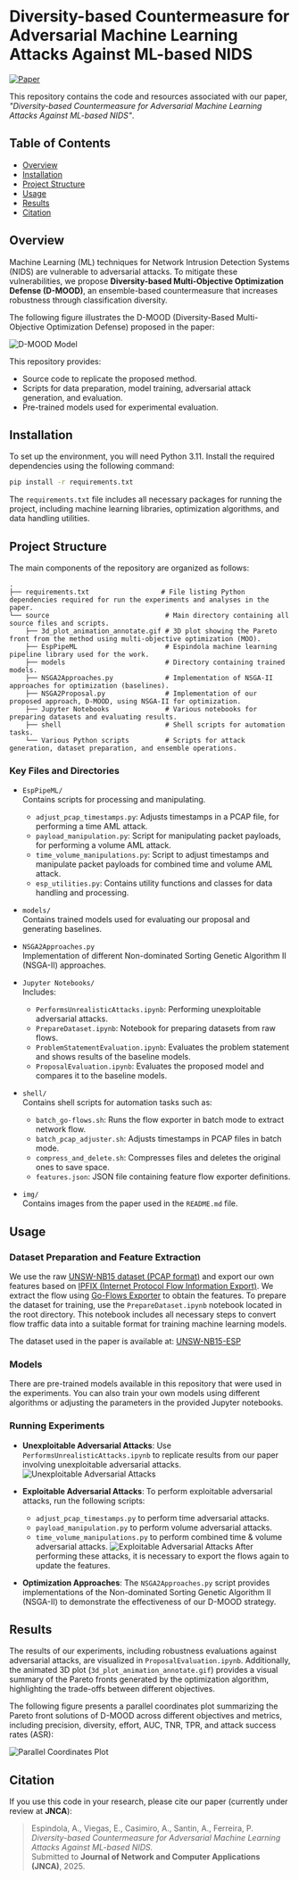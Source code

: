 
# Diversity-based Countermeasure for Adversarial Machine Learning Attacks Against ML-based NIDS

[![Paper](https://img.shields.io/badge/Paper-Under%20Review-lightgrey)](#)

This repository contains the code and resources associated with our paper, *"Diversity-based Countermeasure for Adversarial Machine Learning Attacks Against ML-based NIDS"*.

## Table of Contents
- [Overview](#overview)
- [Installation](#installation)
- [Project Structure](#project-structure)
- [Usage](#usage)
- [Results](#results)
- [Citation](#citation)

## Overview
Machine Learning (ML) techniques for Network Intrusion Detection Systems (NIDS) are vulnerable to adversarial attacks. To mitigate these vulnerabilities, we propose **Diversity-based Multi-Objective Optimization Defense (D-MOOD)**, an ensemble-based countermeasure that increases robustness through classification diversity.

The following figure illustrates the D-MOOD (Diversity-Based Multi-Objective Optimization Defense) proposed in the paper:

![D-MOOD Model](img/d-mood.png)

This repository provides:
- Source code to replicate the proposed method.
- Scripts for data preparation, model training, adversarial attack generation, and evaluation.
- Pre-trained models used for experimental evaluation.

## Installation

To set up the environment, you will need Python 3.11. Install the required dependencies using the following command:

```sh
pip install -r requirements.txt
```

The `requirements.txt` file includes all necessary packages for running the project, including machine learning libraries, optimization algorithms, and data handling utilities.

## Project Structure
The main components of the repository are organized as follows:

```
.
├── requirements.txt                  # File listing Python dependencies required for run the experiments and analyses in the paper.
└── source                             # Main directory containing all source files and scripts.
    ├── 3d_plot_animation_annotate.gif # 3D plot showing the Pareto front from the method using multi-objective optimization (MOO).
    ├── EspPipeML                      # Espindola machine learning pipeline library used for the work.
    ├── models                         # Directory containing trained models.
    ├── NSGA2Approaches.py             # Implementation of NSGA-II approaches for optimization (baselines).
    ├── NSGA2Proposal.py               # Implementation of our proposed approach, D-MOOD, using NSGA-II for optimization. 
    ├── Jupyter Notebooks              # Various notebooks for preparing datasets and evaluating results.
    ├── shell                          # Shell scripts for automation tasks.
    └── Various Python scripts         # Scripts for attack generation, dataset preparation, and ensemble operations.
```

### Key Files and Directories

- `EspPipeML/`  
  Contains scripts for processing and manipulating.
  - `adjust_pcap_timestamps.py`: Adjusts timestamps in a PCAP file, for performing a time AML attack.
  - `payload_manipulation.py`: Script for manipulating packet payloads, for performing a volume AML attack.
  - `time_volume_manipulations.py`: Script to adjust timestamps and manipulate packet payloads for combined time and volume AML attack.
  - `esp_utilities.py`: Contains utility functions and classes for data handling and processing.

- `models/`  
  Contains trained models used for evaluating our proposal and generating baselines.

- `NSGA2Approaches.py`  
  Implementation of different Non-dominated Sorting Genetic Algorithm II (NSGA-II) approaches.

- `Jupyter Notebooks/`  
  Includes:
  - `PerformsUnrealisticAttacks.ipynb`: Performing unexploitable adversarial attacks.
  - `PrepareDataset.ipynb`: Notebook for preparing datasets from raw flows.
  - `ProblemStatementEvaluation.ipynb`: Evaluates the problem statement and shows results of the baseline models.
  - `ProposalEvaluation.ipynb`: Evaluates the proposed model and compares it to the baseline models.

- `shell/`  
  Contains shell scripts for automation tasks such as:
  - `batch_go-flows.sh`: Runs the flow exporter in batch mode to extract network flow.
  - `batch_pcap_adjuster.sh`: Adjusts timestamps in PCAP files in batch mode.
  - `compress_and_delete.sh`: Compresses files and deletes the original ones to save space.
  - `features.json`: JSON file containing feature flow exporter definitions.

- `img/`  
  Contains images from the paper used in the `README.md` file.

## Usage

### Dataset Preparation and Feature Extraction
We use the raw [UNSW-NB15 dataset (PCAP format)](https://doi.org/10.1109/MilCIS.2015.7348942) and export our own features based on [IPFIX (Internet Protocol Flow Information Export)](https://www.iana.org/assignments/ipfix/ipfix.xhtml#:~:text=This%20Information%20Element%20is%20used%20to%20encapsulate%20non-%20IPFIX%20data). We extract the flow using [Go-Flows Exporter](https://doi.org/10.1109/COMST.2020.2989695) to obtain the features. To prepare the dataset for training, use the `PrepareDataset.ipynb` notebook located in the root directory. This notebook includes all necessary steps to convert flow traffic data into a suitable format for training machine learning models.


The dataset used in the paper is available at: [UNSW-NB15-ESP](https://github.com/espindolaallan/unsw-nb15-esp) 


### Models
There are pre-trained models available in this repository that were used in the experiments. You can also train your own models using different algorithms or adjusting the parameters in the provided Jupyter notebooks.


### Running Experiments
- **Unexploitable Adversarial Attacks**: Use `PerformsUnrealisticAttacks.ipynb` to replicate results from our paper involving unexploitable adversarial attacks.
    ![Unexploitable Adversarial Attacks](img/unexploitable.png)
- **Exploitable Adversarial Attacks**: To perform exploitable adversarial attacks, run the following scripts:
  - `adjust_pcap_timestamps.py` to perform time adversarial attacks.
  - `payload_manipulation.py` to perform volume adversarial attacks.
  - `time_volume_manipulations.py` to perform combined time & volume adversarial attacks.
    ![Exploitable Adversarial Attacks](img/exploitable.png)
  After performing these attacks, it is necessary to export the flows again to update the features.

- **Optimization Approaches**: The `NSGA2Approaches.py` script provides implementations of the Non-dominated Sorting Genetic Algorithm II (NSGA-II) to demonstrate the effectiveness of our D-MOOD strategy.


## Results
The results of our experiments, including robustness evaluations against adversarial attacks, are visualized in `ProposalEvaluation.ipynb`. Additionally, the animated 3D plot (`3d_plot_animation_annotate.gif`) provides a visual summary of the Pareto fronts generated by the optimization algorithm, highlighting the trade-offs between different objectives.

The following figure presents a parallel coordinates plot summarizing the Pareto front solutions of D-MOOD across different objectives and metrics, including precision, diversity, effort, AUC, TNR, TPR, and attack success rates (ASR):

![Parallel Coordinates Plot](img/parallel_coordinates.png)

## Citation

If you use this code in your research, please cite our paper (currently under review at **JNCA**):

> Espindola, A., Viegas, E., Casimiro, A., Santin, A., Ferreira, P.  
> *Diversity-based Countermeasure for Adversarial Machine Learning Attacks Against ML-based NIDS.*  
> Submitted to **Journal of Network and Computer Applications (JNCA)**, 2025.
